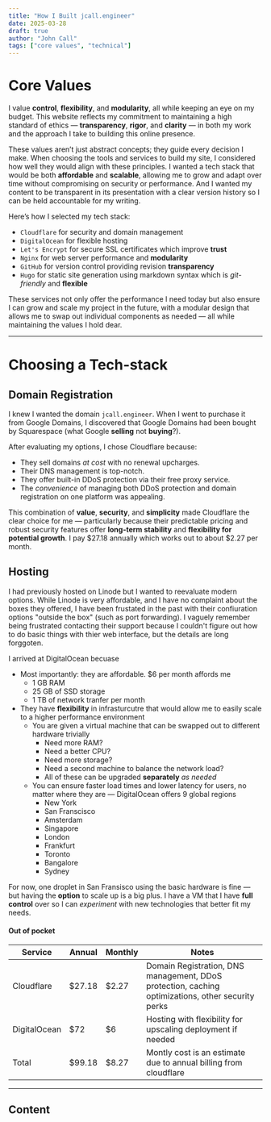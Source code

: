 ```yaml
---
title: "How I Built jcall.engineer"
date: 2025-03-28
draft: true
author: "John Call"
tags: ["core values", "technical"]
---
```


# Core Values
I value **control**, **flexibility**, and **modularity**, all while keeping an eye on my budget. This website reflects my commitment to maintaining a high standard of ethics — **transparency**, **rigor**, and **clarity** — in both my work and the approach I take to building this online presence.

These values aren’t just abstract concepts; they guide every decision I make. When choosing the tools and services to build my site, I considered how well they would align with these principles. I wanted a tech stack that would be both **affordable** and **scalable**, allowing me to grow and adapt over time without compromising on security or performance. And I wanted my content to be transparent in its presentation with a clear version history so I can be held accountable for my writing.

Here’s how I selected my tech stack:
 - `Cloudflare` for security and domain management
 - `DigitalOcean` for flexible hosting
 - `Let's Encrypt` for secure SSL certificates which improve **trust**
 - `Nginx` for web server performance and **modularity**
 - `GitHub` for version control providing revision **transparency**
 - `Hugo` for static site generation using markdown syntax which is *git-friendly* and **flexible**

These services not only offer the performance I need today but also ensure I can grow and scale my project in the future, with a modular design that allows me to swap out individual components as needed — all while maintaining the values I hold dear.

---

# Choosing a Tech-stack

## Domain Registration
I knew I wanted the domain `jcall.engineer`. When I went to purchase it from Google Domains, I discovered that Google Domains had been bought by Squarespace (what Google **selling** not **buying**?).

After evaluating my options, I chose Cloudflare because:
 - They sell domains *at cost* with no renewal upcharges.
 - Their DNS management is top-notch.
 - They offer built-in DDoS protection via their free proxy service.
 - The *convenience* of managing both DDoS protection and domain registration on one platform was appealing.

This combination of **value**, **security**, and **simplicity** made Cloudflare the clear choice for me — particularly because their predictable pricing and robust security features offer **long-term stability** and **flexibility for potential growth**. I pay $27.18 annually which works out to about $2.27 per month.

## Hosting
I had previously hosted on Linode but I wanted to reevaluate modern options. While Linode is very affordable, and I have no complaint about the boxes they offered, I have been frustated in the past with their confiuration options "outside the box" (such as port forwarding). I vaguely remember being frustrated contacting their support because I couldn't figure out how to do basic things with thier web interface, but the details are long forggoten.

I arrived at DigitalOcean becuase
 - Most importantly: they are affordable. $6 per month affords me
   - 1 GB RAM
   - 25 GB of SSD storage
   - 1 TB of network tranfer per month
 - They have **flexibility** in infrasturcutre that would allow me to easily scale to a higher performance environment
   - You are given a virtual machine that can be swapped out to different hardware trivially
     - Need more RAM?
     - Need a better CPU?
     - Need more storage?
     - Need a second machine to balance the network load?
     - All of these can be upgraded **separately** *as needed*
   - You can ensure faster load times and lower latency for users, no matter where they are — DigitalOcean offers 9 global regions
     - New York
     - San Franscisco
     - Amsterdam
     - Singapore
     - London
     - Frankfurt
     - Toronto
     - Bangalore
     - Sydney

For now, one droplet in San Fransisco using the basic hardware is fine — but having the **option** to scale up is a big plus. I have a VM that I have **full control** over so I can *experiment* with new technologies that better fit my needs.

#### Out of pocket
| Service      | Annual | Monthly | Notes |
|--------------|--------|---------|-------|
| Cloudflare   | $27.18 | $2.27   | Domain Registration, DNS management, DDoS protection, caching optimizations, other security perks |
| DigitalOcean | $72    | $6      | Hosting with flexibility for upscaling deployment if needed |
| Total        | $99.18 | $8.27   | Montly cost is an estimate due to annual billing from cloudflare |

---

## Content

